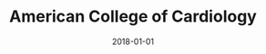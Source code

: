 ---
layout: site
title: "American College of Cardiology"
date: 2018-01-01
categories: [fortune-500]
version: 1.2.23
major: 1
minor: 2
patch: 23
slug: american-college-of-cardiology
link: http://www.acc.org/
submitter: lpolepeddi
permalink: /sites/:slug
---